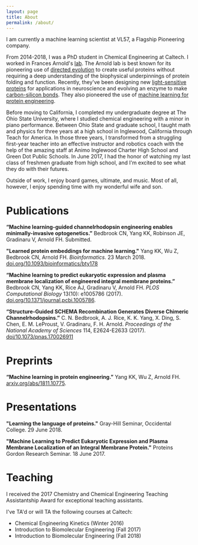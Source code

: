 ```yaml
---
layout: page
title: About
permalink: /about/
---
```

I am currently a machine learning scientist at VL57, a Flagship Pioneering company.

From 2014-2018, I was a PhD student in Chemical Engineering at Caltech. I worked in Frances Arnold's [lab](http://cheme.che.caltech.edu/groups/fha/). The Arnold lab is best known for its pioneering use of [directed evolution](https://en.wikipedia.org/wiki/Directed_evolution) to create useful proteins without requiring a deep understanding of the biophysical underpinnings of protein folding and function. Recently, they've been designing new [light-sensitive proteins](http://www.pnas.org/content/early/2017/03/09/1700269114.abstract) for applications in neuroscience and evolving an enzyme to make [carbon-silicon bonds](http://science.sciencemag.org/content/354/6315/1048.full?ijkey=mIJS6o5p4H63Y&keytype=ref&siteid=sci). They also pioneered the use of [machine learning for protein engineering](http://cheme.che.caltech.edu/groups/fha/publications/Romero_PNAS2012.pdf).

Before moving to California, I completed my undergraduate degree at The Ohio State University, where I studied chemical engineering with a minor in piano performance. Between Ohio State and graduate school, I taught math and physics for three years at a high school in Inglewood, California through Teach for America. In those three years, I transformed from a struggling first-year teacher into an effective instructor and robotics coach with the help of the amazing staff at Animo Inglewood Charter High School and Green Dot Public Schools. In June 2017, I had the honor of watching my last class of freshmen graduate from high school, and I'm excited to see what they do with their futures.

Outside of work, I enjoy board games, ultimate, and music. Most of all, however, I enjoy spending time with my wonderful wife and son.


# Publications
**“Machine learning-guided channelrhodopsin engineering enables minimally-invasive optogenetics.”** Bedbrook CN, Yang KK, Robinson JE, Gradinaru V, Arnold FH. Submitted.

**"Learned protein embeddings for machine learning."** Yang KK, Wu Z, Bedbrook CN, Arnold FH. *Bioinformatics*. 23 March 2018.  [doi.org/10.1093/bioinformatics/bty178](https://academic.oup.com/bioinformatics/advance-article/doi/10.1093/bioinformatics/bty178/4951834?guestAccessKey=aa420938-7c4a-4c47-8763-bad82d936d10)

**“Machine learning to predict eukaryotic expression and plasma membrane localization of engineered integral membrane proteins.”** Bedbrook CN, Yang KK, Rice AJ, Gradinaru V, Arnold FH. *PLOS Computational Biology* 13(10): e1005786 (2017). [doi.org/10.1371/journal.pcbi.1005786](https://doi.org/10.1371/journal.pcbi.1005786).

**“Structure-Guided SCHEMA Recombination Generates Diverse Chimeric Channelrhodopsins.”**  C. N. Bedbrook, A. J. Rice, K. K. Yang, X. Ding, S. Chen, E. M. LeProust, V. Gradinaru, F. H. Arnold. *Proceedings of the National Academy of Sciences* 114, E2624-E2633 (2017). [doi/10.1073/pnas.170026911](https://doi/10.1073/pnas.170026911)

# Preprints
**“Machine learning in protein engineering.”** Yang KK, Wu Z, Arnold FH. [arxiv.org/abs/1811.10775](https://arxiv.org/abs/1811.10775).

# Presentations
**"Learning the language of proteins."** Gray-Hill Seminar, Occidental College. 29 June 2018.

**"Machine Learning to Predict Eukaryotic Expression and Plasma Membrane Localization of an Integral Membrane Protein."** Proteins Gordon Research Seminar. 18 June 2017.

# Teaching
I received the 2017 Chemistry and Chemical Engineering Teaching Assistantship Award for exceptional teaching assistants.

I've TA'd or will TA the following courses at Caltech:
* Chemical Engineering Kinetics (Winter 2016)
* Introduction to Biomolecular Engineering (Fall 2017)
* Introduction to Biomolecular Engineering (Fall 2018)
